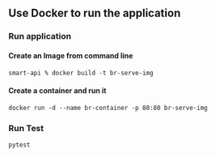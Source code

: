 ## Use Docker to run the application

### Run application
#### Create an Image from command line
`smart-api % docker build -t br-serve-img`

#### Create a container and run it
`docker run -d --name br-container -p 80:80 br-serve-img`

### Run Test
`pytest`
